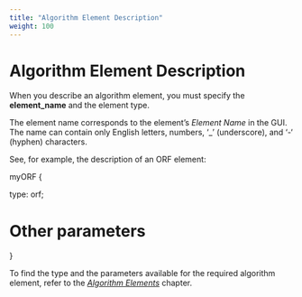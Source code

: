 ```yaml
---
title: "Algorithm Element Description"
weight: 100
---
```


# Algorithm Element Description

When you describe an algorithm element, you must specify the **element\_name** and the element type.

The element name corresponds to the element’s _Element Name_ in the GUI. The name can contain only English letters, numbers, ‘\_’ (underscore), and ‘-‘ (hyphen) characters.

See, for example, the description of an ORF element:

myORF {

   type: orf;

   # Other parameters
}

To find the type and the parameters available for the required algorithm element, refer to the [_Algorithm Elements_](algorithm-elements.md) chapter.